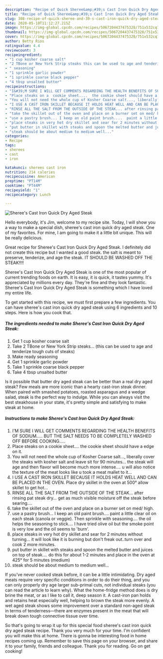 ```yaml
---
description: "Recipe of Quick Sheree&amp;#39;s Cast Iron Quick Dry Aged Steak"
title: "Recipe of Quick Sheree&amp;#39;s Cast Iron Quick Dry Aged Steak"
slug: 308-recipe-of-quick-sheree-and-39-s-cast-iron-quick-dry-aged-steak
date: 2020-05-10T11:12:27.215Z
image: https://img-global.cpcdn.com/recipes/5067204437475328/751x532cq70/sherees-cast-iron-quick-dry-aged-steak-recipe-main-photo.jpg
thumbnail: https://img-global.cpcdn.com/recipes/5067204437475328/751x532cq70/sherees-cast-iron-quick-dry-aged-steak-recipe-main-photo.jpg
cover: https://img-global.cpcdn.com/recipes/5067204437475328/751x532cq70/sherees-cast-iron-quick-dry-aged-steak-recipe-main-photo.jpg
author: Betty Rios
ratingvalue: 4.4
reviewcount: 3
recipeingredient:
- "1 cup kosher coarse salt"
- "2 TBone or New York Strip steaks this can be used to age and tenderize tough cuts of steaks"
- " seasoning"
- "1 sprinkle garlic powder"
- "1 sprinkle coarse black pepper"
- "4 tbsp unsalted butter"
recipeinstructions:
- "I&#39;M SURE I WILL GET COMMENTS REGARDING THE HEALTH BENEFITS OF SODIUM.....  BUT THE SALT NEEDS TO BE COMPLETELY WASHED OFF BEFORE COOKING....."
- "Place steaks on a  cookie sheet....  the cookie sheet should have a edge on it."
- "You will not need the whole cup of Kosher Coarse salt..., liberally cover the steaks with kosher salt and leave sit for 90 minutes...  the steak will age and then flavor will become much more intense.... u will also notice the texture of the meat looks like u took a meat mallet to it..."
- "I USE A CAST IRON SKILLET BECAUSE IT HOLDS HEAT WELL AND CAN BE PLACED IN THE OVEN. Place dry skillet in the oven at 500° allow skillet to get hot..."
- "RINSE ALL THE SALT FROM THE OUTSIDE OF THE STEAK... after rinsing pat steak dry...  get as much visible moisture off the steak before searing...."
- "take the skillet out of the oven and place on a burner set on med/ high."
- "use a pastry brush... I keep an old paint brush....  paint a little clear oil on each steak (canola or veggie).  Then sprinkle with seasoning.... the oil helps the seasoning to stick.... I have tried olive oil but the smoke point is very low and the oil seems to &#39;burn&#39;."
- "place steaks in very hot dry skillet and sear for 2 minutes without turning... it will look like it is burning but don&#39;t freak out..turn over and cook 2 more minutes."
- "put butter in skillet with steaks and spoon the melted butter and juices on top of steak....  do this for about 1-2 minutes and place in the oven at 425° for 5 minutes (medium)"
- "steak should be about medium to medium well..."
categories:
- Recipe
tags:
- sherees
- cast
- iron

katakunci: sherees cast iron 
nutrition: 214 calories
recipecuisine: American
preptime: "PT14M"
cooktime: "PT44M"
recipeyield: "1"
recipecategory: Lunch

---
```



![Sheree&#39;s Cast Iron Quick Dry Aged Steak](https://img-global.cpcdn.com/recipes/5067204437475328/751x532cq70/sherees-cast-iron-quick-dry-aged-steak-recipe-main-photo.jpg)

Hello everybody, it's Jim, welcome to my recipe site. Today, I will show you a way to make a special dish, sheree&#39;s cast iron quick dry aged steak. One of my favorites. For mine, I am going to make it a little bit unique. This will be really delicious.

Great recipe for Sheree&#39;s Cast Iron Quick Dry Aged Steak. I definitely did not create this recipe but I wanted a good steak. the salt is meant to preserve, tenderize, and age the steak. IT SHOULD BE WASHED OFF THE STEAK!!!!

Sheree&#39;s Cast Iron Quick Dry Aged Steak is one of the most popular of current trending foods on earth. It is easy, it is quick, it tastes yummy. It's appreciated by millions every day. They're fine and they look fantastic. Sheree&#39;s Cast Iron Quick Dry Aged Steak is something which I have loved my entire life.


To get started with this recipe, we must first prepare a few ingredients. You can have sheree&#39;s cast iron quick dry aged steak using 6 ingredients and 10 steps. Here is how you cook that.

<!--inarticleads1-->

##### The ingredients needed to make Sheree&#39;s Cast Iron Quick Dry Aged Steak:

1. Get 1 cup kosher coarse salt
1. Take 2 TBone or New York Strip steaks... (this can be used to age and tenderize tough cuts of steaks)
1. Make ready  seasoning
1. Get 1 sprinkle garlic powder
1. Take 1 sprinkle coarse black pepper
1. Take 4 tbsp unsalted butter


Is it possible that butter dry aged steak can be better than a real dry aged steak? Few meals are more iconic than a hearty cast-iron steak dinner. When paired with smashed potatoes, roasted asparagus and a wedge salad, steak is the perfect way to indulge. While you can always visit the best steakhouse in your state, it&#39;s pretty simple and satisfying to make steak at home. 

<!--inarticleads2-->

##### Instructions to make Sheree&#39;s Cast Iron Quick Dry Aged Steak:

1. I&#39;M SURE I WILL GET COMMENTS REGARDING THE HEALTH BENEFITS OF SODIUM.....  BUT THE SALT NEEDS TO BE COMPLETELY WASHED OFF BEFORE COOKING.....
1. Place steaks on a  cookie sheet....  the cookie sheet should have a edge on it.
1. You will not need the whole cup of Kosher Coarse salt..., liberally cover the steaks with kosher salt and leave sit for 90 minutes...  the steak will age and then flavor will become much more intense.... u will also notice the texture of the meat looks like u took a meat mallet to it...
1. I USE A CAST IRON SKILLET BECAUSE IT HOLDS HEAT WELL AND CAN BE PLACED IN THE OVEN. Place dry skillet in the oven at 500° allow skillet to get hot...
1. RINSE ALL THE SALT FROM THE OUTSIDE OF THE STEAK... after rinsing pat steak dry...  get as much visible moisture off the steak before searing....
1. take the skillet out of the oven and place on a burner set on med/ high.
1. use a pastry brush... I keep an old paint brush....  paint a little clear oil on each steak (canola or veggie).  Then sprinkle with seasoning.... the oil helps the seasoning to stick.... I have tried olive oil but the smoke point is very low and the oil seems to &#39;burn&#39;.
1. place steaks in very hot dry skillet and sear for 2 minutes without turning... it will look like it is burning but don&#39;t freak out..turn over and cook 2 more minutes.
1. put butter in skillet with steaks and spoon the melted butter and juices on top of steak....  do this for about 1-2 minutes and place in the oven at 425° for 5 minutes (medium)
1. steak should be about medium to medium well...


If you&#39;ve never cooked steak before, it can be a little intimidating. Dry aged meats require very specific conditions in order to do their thing, and you can only properly dry age larger sub-primal cuts, not individual steaks (you can read the article to learn why). What the home-fridge method does is dry brine the meat, or as I like to call it, deep season it. A cast-iron pan holds and retains heat especially well, helping to brown the steak more evenly. A wet aged steak shows some improvement over a standard non-aged steak in terms of tenderness—there are enzymes present in the meat that will break down tough connective tissue over time. 

So that's going to wrap it up for this special food sheree&#39;s cast iron quick dry aged steak recipe. Thank you very much for your time. I'm confident you will make this at home. There is gonna be interesting food in home recipes coming up. Remember to save this page on your browser, and share it to your family, friends and colleague. Thank you for reading. Go on get cooking!
